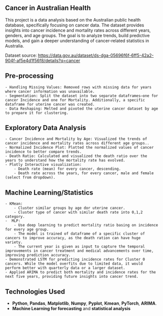 ## **Cancer in Australian Health**
This project is a data analysis based on the Australian public health database, specifically focusing on cancer data. The dataset provides insights into cancer incidence and mortality rates across different years, genders, and age groups. The goal is to analyze trends, build predictive models, and gain a deeper understanding of cancer-related statistics in Australia.

Dataset source: https://data.gov.au/dataset/ds-dga-05696f6f-6ff5-42a2-904f-af5e4d1f56f8/details?q=cancer

## **Pre-processing**
    - Handling Missing Values: Removed rows with missing data for years where cancer information was unavailable.
    - Segmentation: Split the dataset into two separate dataframes—one for cancer Incidence and one for Mortality. Additionally, a specific dataframe for uterine cancer was created.
    - Data Reshaping: Melted and pivoted the uterine cancer dataset by age to prepare it for clustering.

## **Exploratory Data Analysis**
    - Cancer Incidence and Mortality by Age: Visualized the trends of cancer incidence and mortality rates across different age groups..
    - Normalized Incidence Plot: Plotted the normalized values of cancer incidence to better compare trends.
    - Death Ratio: Calculated and visualized the death ratio over the years to understand how the mortality rate has evolved.
    - Plotly Interactive visualization:
        - Death rate (mean) for every cancer, descending.
        - Death rate across the years, for every cancer, male and female (select from dropdown).

## **Machine Learning/Statistics**
    - KMean:
        - Cluster similar groups by age dor uterine cancer.
        - Cluster type of cancer with similar death rate into 0,1,2 category. 
    -  MLP:
        - Use deep learning to predict mortality ratio basing on incidence for every age group.
        - The model is trained of dataframe of a specific cluster of cancers to improve accuracy, as the death ration can have huge variety. 
        - The current year is given as input to capture the temporal improvements in cancer treatment and medical advancements over time, improving prediction accuracy.
    - Demonstrated LSTM for predicting incidence rates for Cluster 0 cancers. While the model overfits due to limited data, it would perform better with quarterly data or a larger dataset.
    - Applied ARIMA to predict both mortality and incidence rates for the next five years, providing future insights into cancer trend.

## **Technologies Used**
- **Python**, **Pandas**, **Matplotlib**, **Numpy**, **Pyplot**, **Kmean**, **PyTorch**, **ARIMA**.
 - **Machine Learning for forecasting** and **statistical analysis**

